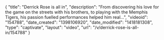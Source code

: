 {
    "title": "Derrick Rose is all in",
    "description": "From discovering his love for the game on the streets with his brothers, to playing with the Memphis Tigers, his passion fuelled performances helped him real...",
    "videoid": "154788",
    "date_created": "1398106920",
    "date_modified": "1418181308",
    "type": "captivate",
    "layout": "video",
    "url": "\/v\/derrick-rose-is-all-in\/154788"
}